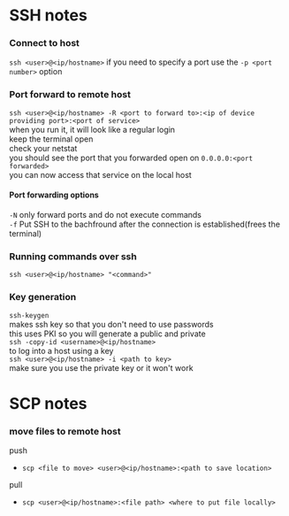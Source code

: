 # SSH notes

### Connect to host

`ssh <user>@<ip/hostname>`
if you need to specify a port use the `-p <port number>` option

### Port forward to remote host

`ssh <user>@<ip/hostname> -R <port to forward to>:<ip of device providing port>:<port of service>`</br>
when you run it, it will look like a regular login</br>
keep the terminal open</br>
check your netstat</br>
you should see the port that you forwarded open on `0.0.0.0:<port forwarded>`</br>
you can now access that service on the local host</br>

#### Port forwarding options
`-N` only forward ports and do not execute commands</br>
`-f` Put SSH to the bachfround after the connection is established(frees the terminal)</br>

### Running commands over ssh

`ssh <user>@<ip/hostname> "<command>"`</br>

### Key generation

`ssh-keygen`</br>
makes ssh key so that you don't need to use passwords</br>
this uses PKI so you will generate a public and private</br>
`ssh -copy-id <username>@<ip/hostname>`</br>
to log into a host using a key</br>
`ssh <user>@<ip/hostname> -i <path to key>`</br>
make sure you use the private key or it won't work</br>

# SCP notes

### move files to remote host

push
- `scp <file to move> <user>@<ip/hostname>:<path to save location>`

pull
- `scp <user>@<ip/hostname>:<file path> <where to put file locally>`

